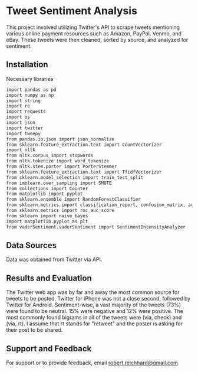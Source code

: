 
# Tweet Sentiment Analysis

This project involved utilizing Twitter's API to scrape tweets mentioning various online payment resources such as Amazon, PayPal, Venmo, and eBay. These tweets were then cleaned, sorted by source, and analyzed for sentiment.
## Installation

Necessary libraries

```bash
import pandas as pd
import numpy as np
import string
import re
import requests
import os
import json
import twitter
import tweepy
from pandas.io.json import json_normalize
from sklearn.feature_extraction.text import CountVectorizer
import nltk
from nltk.corpus import stopwords
from nltk.tokenize import word_tokenize
from nltk.stem.porter import PorterStemmer
from sklearn.feature_extraction.text import TfidfVectorizer
from sklearn.model_selection import train_test_split
from imblearn.over_sampling import SMOTE
from collections import Counter
from matplotlib import pyplot
from sklearn.ensemble import RandomForestClassifier
from sklearn.metrics import classification_report, confusion_matrix, accuracy_score
from sklearn.metrics import roc_auc_score
from sklearn import naive_bayes
import matplotlib.pyplot as plt
from vaderSentiment.vaderSentiment import SentimentIntensityAnalyzer
```
    
## Data Sources

Data was obtained from Twitter via API.


## Results and Evaluation

The Twitter web app was by far and away the most common source for tweets to be posted. Twitter for iPhone was not a close second, followed by Twitter for Android. Sentiment-wise, a vast majority of the tweets (73%) were found to be neutral. 15% were negative and 12% were positive. The most commonly found bigrams in all of the tweets were (via, check) and (via, rt). I assume that rt stands for "retweet" and the poster is asking for their post to be shared.


## Support and Feedback

For support or to provide feedback, email robert.reichhard@gmail.com

